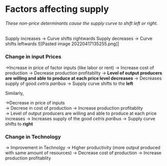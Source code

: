 # Factors affecting supply
###### These non-price determinants cause the supply curve to shift left or right. 

Supply increases → Curve shifts rightwards
Supply decreases → Curve shifts leftwards
![[Pasted image 20220417135255.png]]

### Change in input Prices
→Increase in price of factor inputs (like labor or rent) 
→ Increase cost of production 
→ Decrease production profitablity 
→ **Level of output producers are willing and able to produce at each price level decreases** 
→ Decreases supply of good _cetris paribus_ → Supply curve shifts to the **left**

Similarly,

→Decrease in price of inputs  
→ Decrese in cost of production 
→ Increase production profitablity  
→ Level of output producers are willing and able to produce at each price increases 
→ Increases supply of the good _cetris paribus_ 
→ Supply curve shifts to **right**

### Change in Technology
→ Improvement in Technolgy
→ Higher productivity (more output produced with same amount of resources)
→ Decrease cost of production
→ Increase production profitablity 